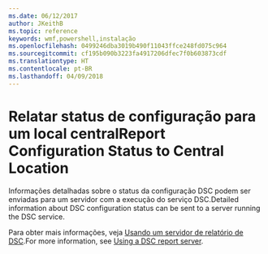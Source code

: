 ```yaml
---
ms.date: 06/12/2017
author: JKeithB
ms.topic: reference
keywords: wmf,powershell,instalação
ms.openlocfilehash: 0499246dba3019b490f11043ffce248fd075c964
ms.sourcegitcommit: cf195b090b3223fa4917206dfec7f0b603873cdf
ms.translationtype: HT
ms.contentlocale: pt-BR
ms.lasthandoff: 04/09/2018
---
```

# <a name="report-configuration-status-to-central-location"></a><span data-ttu-id="5955d-102">Relatar status de configuração para um local central</span><span class="sxs-lookup"><span data-stu-id="5955d-102">Report Configuration Status to Central Location</span></span>

<span data-ttu-id="5955d-103">Informações detalhadas sobre o status da configuração DSC podem ser enviadas para um servidor com a execução do serviço DSC.</span><span class="sxs-lookup"><span data-stu-id="5955d-103">Detailed information about DSC configuration status can be sent to a server running the DSC service.</span></span>

<span data-ttu-id="5955d-104">Para obter mais informações, veja [Usando um servidor de relatório de DSC](https://msdn.microsoft.com/powershell/dsc/reportserver).</span><span class="sxs-lookup"><span data-stu-id="5955d-104">For more information, see [Using a DSC report server](https://msdn.microsoft.com/powershell/dsc/reportserver).</span></span>